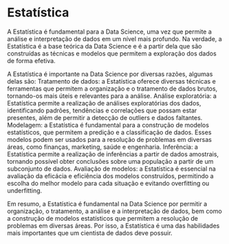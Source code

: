 # Estatística

A Estatística é fundamental para a Data Science, uma vez que permite a análise e interpretação de dados em um nível mais profundo. Na verdade, a Estatística é a base teórica da Data Science e é a partir dela que são construídas as técnicas e modelos que permitem a exploração dos dados de forma efetiva.

A Estatística é importante na Data Science por diversas razões, algumas delas são:
Tratamento de dados: a Estatística oferece diversas técnicas e ferramentas que permitem a organização e o tratamento de dados brutos, tornando-os mais úteis e relevantes para a análise.
Análise exploratória: a Estatística permite a realização de análises exploratórias dos dados, identificando padrões, tendências e correlações que possam estar presentes, além de permitir a detecção de outliers e dados faltantes.
Modelagem: a Estatística é fundamental para a construção de modelos estatísticos, que permitem a predição e a classificação de dados. Esses modelos podem ser usados para a resolução de problemas em diversas áreas, como finanças, marketing, saúde e engenharia.
Inferência: a Estatística permite a realização de inferências a partir de dados amostrais, tornando possível obter conclusões sobre uma população a partir de um subconjunto de dados.
Avaliação de modelos: a Estatística é essencial na avaliação da eficácia e eficiência dos modelos construídos, permitindo a escolha do melhor modelo para cada situação e evitando overfitting ou underfitting.


Em resumo, a Estatística é fundamental na Data Science por permitir a organização, o tratamento, a análise e a interpretação de dados, bem como a construção de modelos estatísticos que permitem a resolução de problemas em diversas áreas. Por isso, a Estatística é uma das habilidades mais importantes que um cientista de dados deve possuir.
